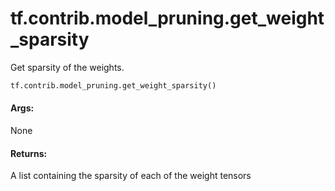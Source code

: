<div itemscope itemtype="http://developers.google.com/ReferenceObject">
<meta itemprop="name" content="tf.contrib.model_pruning.get_weight_sparsity" />
<meta itemprop="path" content="Stable" />
</div>

# tf.contrib.model_pruning.get_weight_sparsity

Get sparsity of the weights.

``` python
tf.contrib.model_pruning.get_weight_sparsity()
```

<!-- Placeholder for "Used in" -->


#### Args:

None



#### Returns:

A list containing the sparsity of each of the weight tensors
